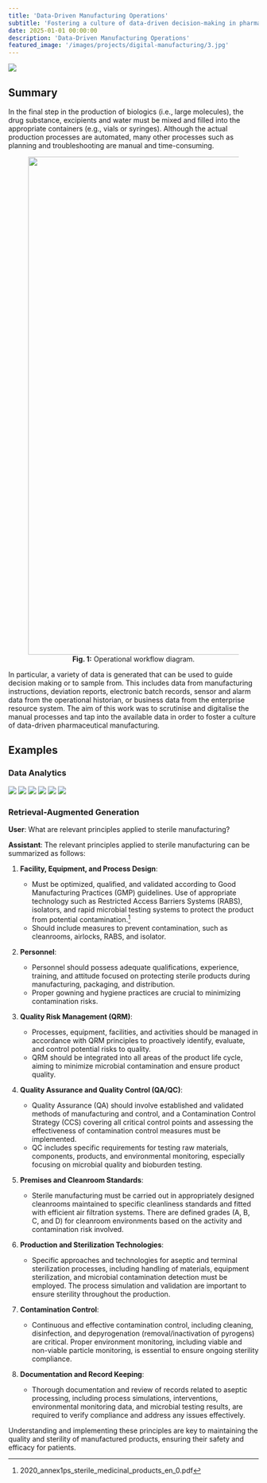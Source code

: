 ```yaml
---
title: 'Data-Driven Manufacturing Operations'
subtitle: 'Fostering a culture of data-driven decision-making in pharmaceutical manufacturing.'
date: 2025-01-01 00:00:00
description: 'Data-Driven Manufacturing Operations'
featured_image: '/images/projects/digital-manufacturing/3.jpg'
---
```


![](/images/projects/digital-manufacturing/3.jpg)

## Summary


In the final step in the production of biologics (i.e., large molecules), the drug substance, excipients and water must be mixed and filled into the appropriate containers (e.g., vials or syringes). Although the actual production processes are automated, many other processes such as planning and troubleshooting are manual and time-consuming.

<center>
<figure>
<img src="/images/projects/digital-manufacturing/schema.png" width="1000">
<figcaption><b>Fig. 1:</b> Operational workflow diagram.</figcaption>
</figure>
</center>

In particular, a variety of data is generated that can be used to guide decision making or to sample from. This includes data from manufacturing instructions, deviation reports, electronic batch records, sensor and alarm data from the operational historian, or business data from the enterprise resource system. The aim of this work was to scrutinise and digitalise the manual processes and tap into the available data in order to foster a culture of data-driven pharmaceutical manufacturing.

## Examples

### Data Analytics

<div class="gallery" data-columns="2">
    <img src="/images/projects/digital-manufacturing/digital_hub.png">
	<img src="/images/projects/digital-manufacturing/yields.png">
    <img src="/images/projects/digital-manufacturing/yields_1.png">
    <img src="/images/projects/digital-manufacturing/root_cause_analysis_1.png">
    <img src="/images/projects/digital-manufacturing/root_cause_analysis_2.png">
    <img src="/images/projects/digital-manufacturing/requalification_assessment_1.png">
</div>


### Retrieval-Augmented Generation

**User**: What are relevant principles applied to sterile manufacturing?

**Assistant**: The relevant principles applied to sterile manufacturing can be summarized as follows:

1. **Facility, Equipment, and Process Design**:
    * Must be optimized, qualified, and validated according to Good Manufacturing Practices (GMP) guidelines. Use of appropriate technology such as Restricted Access Barriers Systems (RABS), isolators, and rapid microbial testing systems to protect the product from potential contamination.[^1]
    * Should include measures to prevent contamination, such as cleanrooms, airlocks, RABS, and isolator.

2. **Personnel**:
    * Personnel should possess adequate qualifications, experience, training, and attitude focused on protecting sterile products during manufacturing, packaging, and distribution.
    * Proper gowning and hygiene practices are crucial to minimizing contamination risks.

3. **Quality Risk Management (QRM)**:
    * Processes, equipment, facilities, and activities should be managed in accordance with QRM principles to proactively identify, evaluate, and control potential risks to quality.
    * QRM should be integrated into all areas of the product life cycle, aiming to minimize microbial contamination and ensure product quality.

4. **Quality Assurance and Quality Control (QA/QC)**:
    * Quality Assurance (QA) should involve established and validated methods of manufacturing and control, and a Contamination Control Strategy (CCS) covering all critical control points and assessing the effectiveness of contamination control measures must be implemented.
    * QC includes specific requirements for testing raw materials, components, products, and environmental monitoring, especially focusing on microbial quality and bioburden testing.

5. **Premises and Cleanroom Standards**:
    * Sterile manufacturing must be carried out in appropriately designed cleanrooms maintained to specific cleanliness standards and fitted with efficient air filtration systems. There are defined grades (A, B, C, and D) for cleanroom environments based on the activity and contamination risk involved.

6. **Production and Sterilization Technologies**:
    * Specific approaches and technologies for aseptic and terminal sterilization processes, including handling of materials, equipment sterilization, and microbial contamination detection must be employed. The process simulation and validation are important to ensure sterility throughout the production.

7. **Contamination Control**:
    * Continuous and effective contamination control, including cleaning, disinfection, and depyrogenation (removal/inactivation of pyrogens) are critical. Proper environment monitoring, including viable and non-viable particle monitoring, is essential to ensure ongoing sterility compliance.



8. **Documentation and Record Keeping**:
    * Thorough documentation and review of records related to aseptic processing, including process simulations, interventions, environmental monitoring data, and microbial testing results, are required to verify compliance and address any issues effectively.

Understanding and implementing these principles are key to maintaining the quality and sterility of manufactured products, ensuring their safety and efficacy for patients.

[^1]: 2020_annex1ps_sterile_medicinal_products_en_0.pdf